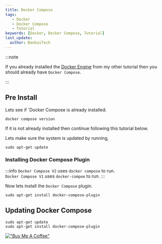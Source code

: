 ```yaml
---
title: Docker Compose
tags:
   - Docker
   - Docker Compose
   - Tutorial
keywords: [Docker, Docker Compose, Tutorial]
last_update:
  author: BankaiTech
---
```

:::note

If you already installed the [Docker Engine](./Docker%20Engine.md) from my other tutorial then you should already have `Docker Compose`.

:::
## Pre Install
Lets see if `Docker Compose is already installed.
```
docker compose version
```
If it is not already installed then continue following this tutorial below.

Lets make sure the system is updated by running,
```
sudo apt-get update
```
### Installing Docker Compose Plugin
:::info
`Docker Compose V2` uses `docker compose` to run.\
`Docker Compose V1` uses `docker-compoe` to run.
:::

Now lets install the `Docker Compose` plugin.
```
sudo apt-get install docker-compose-plugin
```

## Updating Docker Compose
```
sudo apt-get update
sudo apt-get install docker-compose-plugin
```


[!["Buy Me A Coffee"](https://www.buymeacoffee.com/assets/img/custom_images/orange_img.png)](https://www.buymeacoffee.com/BankaiTech)
